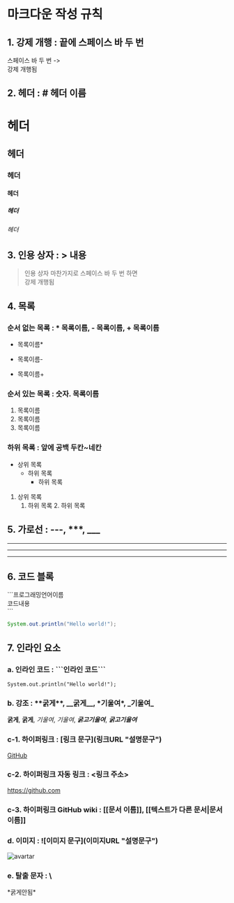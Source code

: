 # 마크다운 작성 규칙

## 1. 강제 개행 : 끝에 스페이스 바 두 번

스페이스 바 두 번 ->  
강제 개행됨

## 2. 헤더 : # 헤더 이름

# 헤더
## 헤더
### 헤더
#### 헤더
##### 헤더
###### 헤더

## 3. 인용 상자 : > 내용

> 인용 상자
> 마찬가지로 스페이스 바 두 번 하면  
> 강제 개행됨

## 4. 목록

### 순서 없는 목록 : * 목록이름, - 목록이름, + 목록이름

* 목록이름*
- 목록이름-
+ 목록이름+

### 순서 있는 목록 : 숫자. 목록이름

1. 목록이름
1. 목록이름
1. 목록이름

### 하위 목록 : 앞에 공백 두칸~네칸

* 상위 목록
    * 하위 목록
      * 하위 목록

1. 상위 목록
    1. 하위 목록
        2. 하위 목록

## 5. 가로선 : ---, ***, ___

---
***
___


## 6. 코드 블록

\`\`\`프로그래밍언어이름  
코드내용  
\`\`\`

```java
System.out.println("Hello world!");
```
## 7. 인라인 요소

### a. 인라인 코드 : \`\`\`인라인 코드\`\`\`

```System.out.println("Hello world!");```

### b. 강조 : \*\*굵게\*\*, \_\_굵게\_\_, \*기울여\*, \_기울여\_

**굵게**, __굵게__, *기울여*, _기울여_, ***굵고기울여***, **_굵고기울여_**

### c-1. 하이퍼링크 : \[링크 문구\]\(링크URL "설명문구"\)

[GitHub](https://github.com "github link")

### c-2. 하이퍼링크 자동 링크 : \<링크 주소\>

<https://github.com>

### c-3. 하이퍼링크 GitHub wiki : \[\[문서 이름\]\], \[\[텍스트가 다른 문서|문서 이름\]\]

### d. 이미지 : \!\[이미지 문구\]\(이미지URL "설명문구"\)
![avartar](https://avatars1.githubusercontent.com/u/4443853?v=3&s=40 "@miki1029")

### e. 탈출 문자 : \\

\*굵게안됨\*